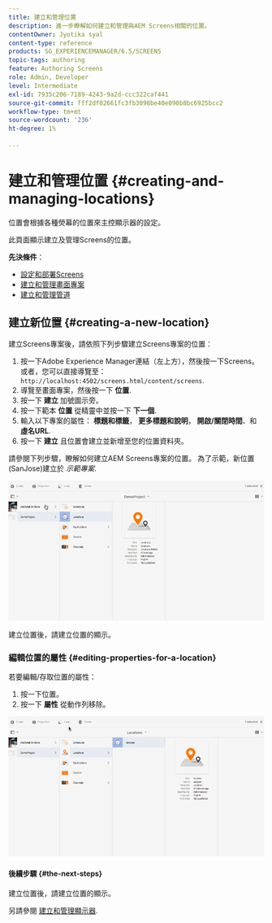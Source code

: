 ```yaml
---
title: 建立和管理位置
description: 進一步瞭解如何建立和管理與AEM Screens相關的位置。
contentOwner: Jyotika syal
content-type: reference
products: SG_EXPERIENCEMANAGER/6.5/SCREENS
topic-tags: authoring
feature: Authoring Screens
role: Admin, Developer
level: Intermediate
exl-id: 7935c206-7189-4243-9a2d-ccc322caf441
source-git-commit: fff2df02661fc3fb3098be40e090b8bc6925bcc2
workflow-type: tm+mt
source-wordcount: '236'
ht-degree: 1%

---
```


# 建立和管理位置 {#creating-and-managing-locations}

位置會根據各種熒幕的位置來主控顯示器的設定。

此頁面顯示建立及管理Screens的位置。

**先決條件**：

* [設定和部署Screens](configuring-screens-introduction.md)
* [建立和管理畫面專案](creating-a-screens-project.md)
* [建立和管理管道](managing-channels.md)

## 建立新位置 {#creating-a-new-location}

建立Screens專案後，請依照下列步驟建立Screens專案的位置：

1. 按一下Adobe Experience Manager連結（左上方），然後按一下Screens。 或者，您可以直接導覽至： `http://localhost:4502/screens.html/content/screens`.
1. 導覽至畫面專案，然後按一下 **位置**.
1. 按一下 **建立** 加號圖示旁。
1. 按一下範本 **位置** 從精靈中並按一下 **下一個**.
1. 輸入以下專案的屬性： **標題和標籤**， **更多標題和說明**， **開啟/關閉時間**、和 **虛名URL**.
1. 按一下 **建立** 且位置會建立並新增至您的位置資料夾。

請參閱下列步驟，瞭解如何建立AEM Screens專案的位置。 為了示範，新位置(SanJose)建立於 *示範專案*.

![player2](assets/player2.gif)

建立位置後，請建立位置的顯示。

### 編輯位置的屬性 {#editing-properties-for-a-location}

若要編輯/存取位置的屬性：

1. 按一下位置。
1. 按一下 **屬性** 從動作列移除。

![player3](assets/player3.gif)

#### 後續步驟 {#the-next-steps}

建立位置後，請建立位置的顯示。

另請參閱 [建立和管理顯示器](managing-displays.md).
